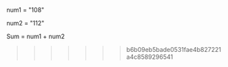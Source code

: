 num1 = "108"

num2 = "112"

Sum = num1 + num2

> > > > > > > b6b09eb5bade0531fae4b827221a4c8589296541
